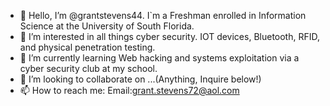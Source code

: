 - 👋 Hello, I’m @grantstevens44. I`m a Freshman enrolled in Information Science at the University of South Florida.
- 👀 I’m interested in all things cyber security. IOT devices, Bluetooth, RFID, and physical penetration testing. 
- 🌱 I’m currently learning Web hacking and systems exploitation via a cyber security club at my school.
- 💞️ I’m looking to collaborate on ...(Anything, Inquire below!)
- 📫 How to reach me:
Email:grant.stevens72@aol.com


<!---
grantstevens44/grantstevens44 is a ✨ special ✨ repository because its `README.md` (this file) appears on your GitHub profile.
You can click the Preview link to take a look at your changes.
--->

